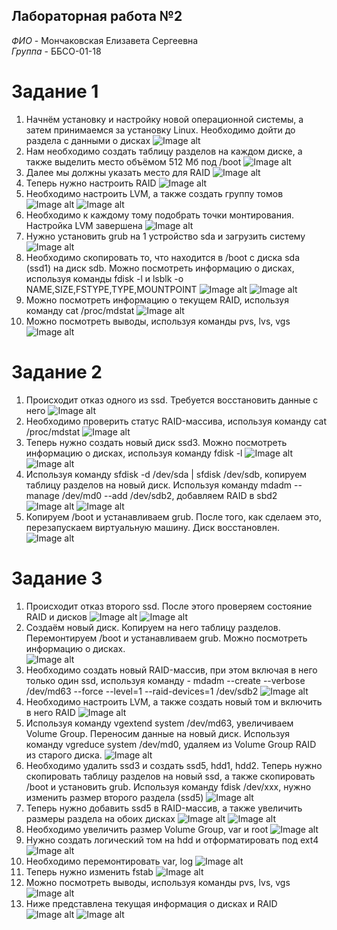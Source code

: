 ## Лабораторная работа №2  

*ФИО* - Мончаковская Елизавета Сергеевна  
*Группа* - ББСО-01-18  

# Задание 1
1. Начнём установку и настройку новой операционной системы, а затем принимаемся за установку Linux. Необходимо дойти до раздела с данными о дисках
![Image alt](https://github.com/lizalisa/OS/blob/master/laba2/screenshots/1.png)
2. Нам необходимо создать таблицу разделов на каждом диске, а также выделить место объёмом 512 Мб под /boot
![Image alt](https://github.com/lizalisa/OS/blob/master/laba2/screenshots/2.png)
3. Далее мы должны указать место для RAID
![Image alt](https://github.com/lizalisa/OS/blob/master/laba2/screenshots/3.png)
4. Теперь нужно настроить RAID
![Image alt](https://github.com/lizalisa/OS/blob/master/laba2/screenshots/3.png)
5. Необходимо настроить LVM, а также создать группу томов
![Image alt](https://github.com/lizalisa/OS/blob/master/laba2/screenshots/5.png)
![Image alt](https://github.com/lizalisa/OS/blob/master/laba2/screenshots/6.png)
6. Необходимо к каждому тому подобрать точки монтирования. Настройка LVM завершена
![Image alt](https://github.com/lizalisa/OS/blob/master/laba2/screenshots/7.png)
7. Нужно установить grub на 1 устройство sda и загрузить систему
![Image alt](https://github.com/lizalisa/OS/blob/master/laba2/screenshots/8.png)
8. Необходимо скопировать то, что находится в /boot с диска sda (ssd1) на диск sdb. Можно посмотреть информацию о дисках, используя команды
fdisk -l и lsblk -o NAME,SIZE,FSTYPE,TYPE,MOUNTPOINT
![Image alt](https://github.com/lizalisa/OS/blob/master/laba2/screenshots/9.png)
![Image alt](https://github.com/lizalisa/OS/blob/master/laba2/screenshots/10.png)
9. Можно посмотреть информацию о текущем RAID, используя команду cat /proc/mdstat
![Image alt](https://github.com/lizalisa/OS/blob/master/laba2/screenshots/11.png)
10. Можно посмотреть выводы, используя команды pvs, lvs, vgs
![Image alt](https://github.com/lizalisa/OS/blob/master/laba2/screenshots/12.png)
# Задание 2
1. Происходит отказ одного из ssd. Требуется восстановить данные с него
![Image alt](https://github.com/lizalisa/OS/blob/master/laba2/screenshots/13.png)
2. Необходимо проверить статус RAID-массива, используя команду cat /proc/mdstat
![Image alt](https://github.com/lizalisa/OS/blob/master/laba2/screenshots/14.png)
3. Теперь нужно создать новый диск ssd3. Можно посмотреть информацию о дисках, используя команду fdisk -l
![Image alt](https://github.com/lizalisa/OS/blob/master/laba2/screenshots/15.png)
![Image alt](https://github.com/lizalisa/OS/blob/master/laba2/screenshots/16.png)
4. Используя команду sfdisk -d /dev/sda | sfdisk /dev/sdb, копируем таблицу разделов на новый диск. Используя команду mdadm --manage /dev/md0 --add /dev/sdb2, добавляем RAID в sbd2
![Image alt](https://github.com/lizalisa/OS/blob/master/laba2/screenshots/17.png)
![Image alt](https://github.com/lizalisa/OS/blob/master/laba2/screenshots/18.png)
5. Копируем /boot и устанавливаем grub. После того, как сделаем это, перезапускаем виртуальную машину. Диск восстановлен.  
![Image alt](https://github.com/lizalisa/OS/blob/master/laba2/screenshots/19.png)
# Задание 3
1. Происходит отказ второго ssd. После этого проверяем состояние RAID и дисков
![Image alt](https://github.com/lizalisa/OS/blob/master/laba2/screenshots/20.png)
![Image alt](https://github.com/lizalisa/OS/blob/master/laba2/screenshots/21.png)
2. Создаём новый диск. Копируем на него таблицу разделов. Перемонтируем /boot и устанавливаем grub. Можно посмотреть информацию о дисках.  
![Image alt](https://github.com/lizalisa/OS/blob/master/laba2/screenshots/22.png)
3. Необходимо создать новый RAID-массив, при этом включая в него только один ssd, используя команду - mdadm --create --verbose /dev/md63 --force --level=1 --raid-devices=1 /dev/sdb2
![Image alt](https://github.com/lizalisa/OS/blob/master/laba2/screenshots/23.png)
4. Необходимо настроить LVM, а также создать новый том и включить в него RAID
![Image alt](https://github.com/lizalisa/OS/blob/master/laba2/screenshots/24.png)
5. Используя команду vgextend system /dev/md63, увеличиваем Volume Group. Переносим данные на новый диск. Используя команду
vgreduce system /dev/md0, удаляем из Volume Group RAID из старого диска.
![Image alt](https://github.com/lizalisa/OS/blob/master/laba2/screenshots/25.png)
6. Необходимо удалить ssd3 и создать ssd5, hdd1, hdd2. Теперь нужно скопировать таблицу разделов на новый ssd, а также скопировать /boot и установить grub. Используя команду fdisk /dev/xxx, нужно изменить размер второго раздела (ssd5)
![Image alt](https://github.com/lizalisa/OS/blob/master/laba2/screenshots/26.png)
7. Теперь нужно добавить ssd5 в RAID-массив, а также увеличить размеры раздела на обоих дисках
![Image alt](https://github.com/lizalisa/OS/blob/master/laba2/screenshots/27.png)
![Image alt](https://github.com/lizalisa/OS/blob/master/laba2/screenshots/28.png)
8. Необходимо увеличить размер Volume Group, var и root
![Image alt](https://github.com/lizalisa/OS/blob/master/laba2/screenshots/29.png)
9. Нужно создать логический том на hdd и отформатировать под ext4
![Image alt](https://github.com/lizalisa/OS/blob/master/laba2/screenshots/30.png)
10. Необходимо перемонтировать var, log
![Image alt](https://github.com/lizalisa/OS/blob/master/laba2/screenshots/31.png)
11. Теперь нужно изменить fstab
![Image alt](https://github.com/lizalisa/OS/blob/master/laba2/screenshots/32.png)
12. Можно посмотреть выводы, используя команды pvs, lvs, vgs
![Image alt](https://github.com/lizalisa/OS/blob/master/laba2/screenshots/33.png)
13. Ниже представлена текущая информация о дисках и RAID
![Image alt](https://github.com/lizalisa/OS/blob/master/laba2/screenshots/34.png)
![Image alt](https://github.com/lizalisa/OS/blob/master/laba2/screenshots/35.png)
